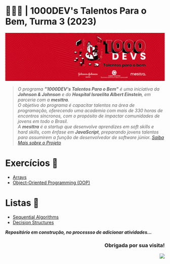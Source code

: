 # 👩🏼‍💻 | 1000DEV's Talentos Para o Bem, Turma 3 (2023)

<div align="center">
    <img src="./img/banner.png" alt="1000devs banner" />
</div>

> *O programa **"1000DEV's Talentos Para o Bem"** é uma iniciativa da **Johnson & Johnson** e do **Hospital Israelita Albert Einstein**, em parceria com a **mesttra**. <br>
> O objetivo do programa é capacitar talentos na área de programação, oferecendo uma academia com mais de 330 horas de encontros síncronos, com o propósito de impactar comunidades de jovens em todo o Brasil. <br>
> A **mesttra** é a startup que desenvolve aprendizes em soft skills e hard skills, com ênfase em **JavaScript**, preparando jovens talentos para assumirem a função de desenvolvedor de software júnior.*
_[Saiba Mais sobre o Projeto](https://www.jnjmedtech.com/pt-br/hcp/1000-devs-talentos-para-o-bem-na-saude)_

# Exercícios 📄

+ [Arrays](./ARRAYS)
+ [Object-Oriented Programming (OOP)](./OBJECT-ORIENTED-PROGRAMMING)

# Listas 📑
+ [Sequential Algorithms](./EXERCISES-LIST/Sequential-Algorithms)
+ [Decision Structures](./EXERCISES-LIST/Decision-Structures)

_**Repositório em construção, no processso de adicionar atividades...**_

<div align="right">
  <h3> Obrigada por sua visita! <alt="Obrigada por sua visita!"> </h3>
</div>

<p align="right">
  <img src="https://visitor-badge.laobi.icu/badge?page_id=kellymoreira/1000devs&right_color=red">
</p>

